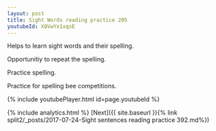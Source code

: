 ```yaml
---
layout: post
title: Sight Words reading practice 205
youtubeId: X8VwYx1xqsE
---
```

 
 
Helps to learn sight words and their spelling.

Opportunitiy to repeat the spelling. 

Practice spelling. 
 
Practice for spelling bee competitions. 
 
{% include youtubePlayer.html id=page.youtubeId %}
 
 
{% include analytics.html %} 
[Next]({{ site.baseurl }}{% link  split2/_posts/2017-07-24-Sight sentences reading practice 392.md%})
 
